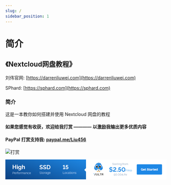 ```yaml
---
slug: /
sidebar_position: 1
---
```


# 简介
## 《Nextcloud网盘教程》

刘伟官网: [https://darrenliuwei.com](https://darrenliuwei.com)

SPhard: [https://sphard.com](https://sphard.com)

### 简介
这是一本教你如何搭建并使用 Nextcloud 网盘的教程

#### 如果您感觉有收获，欢迎给我打赏 ———— 以激励我输出更多优质内容
#### PayPal 打赏支持我: [paypal.me/Liu456](https://paypal.me/Liu456)
![打赏](https://i.imgur.com/quzuqoX.png)

<a href="https://www.vultr.com/?ref=8948199-8H">![](./images/banner_1.png)</a>
